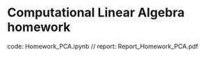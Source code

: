 # Computational Linear Algebra homework
code: Homework_PCA.ipynb //
report: Report_Homework_PCA.pdf
